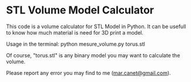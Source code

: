 STL Volume Model Calculator
===========================

This code is a volume calculator for STL Model in Python.
It can be usefull to know how much material is need for 3D print a model. 

Usage in the terminal: 
  python mesure_volume.py torus.stl

Of course, "torus.stl" is any binary model you may want to calculate the volume.

Please report any error you may find to me (mar.canet@gmail.com).




